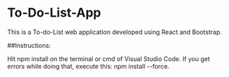 # To-Do-List-App

This is a To-do-List web application developed using React and Bootstrap. 

##Instructions:

Hit npm install on the terminal or cmd of Visual Studio Code. If you get errors while doing that, execute this: npm install --force.
